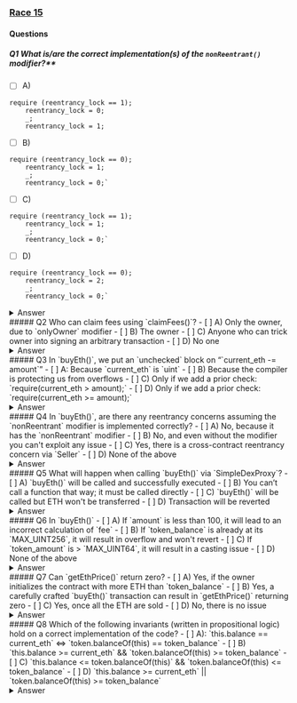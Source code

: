 ### [Race 15](https://ventral.digital/posts/2023/2/27/race-15-of-the-secureum-bootcamp-epoch-infinity)

#### Questions
##### Q1 What is/are the correct implementation(s) of the `nonReentrant()` modifier?** 
- [ ] A)
```
require (reentrancy_lock == 1);         
	reentrancy_lock = 0;         
	_;        
	reentrancy_lock = 1;
```
- [ ] B)
```
require (reentrancy_lock == 0);         
	reentrancy_lock = 1;         
	_;        
	reentrancy_lock = 0;`
```
- [ ] C)
```
require (reentrancy_lock == 1);         
	reentrancy_lock = 1;         
	_;        
	reentrancy_lock = 0;`
```
- [ ] D)
```
require (reentrancy_lock == 0);         
	reentrancy_lock = 2;        
	_;        
	reentrancy_lock = 0;`
```
<details>
<summary>Answer</summary>
B, D
<p>
The correct implementation of a mutex-modifier must change the value of a storage variable and only reset it once the execution of the function's body (triggered by __;_) has been completed. This storage variable must also be checked by the modifier: If the value is in its initial state (which in this case is zero since _reentrancy_lock_ is not initialized with any specific value) then the execution of the function may proceed. But if it's in the non-default state (meaning the modifier is being executed again while the function body has yet to complete) then the check should error.<br>
Answer A) cannot be correct since it assumes a starting value of 1 instead of 0.<br>
Answer B) does indeed assume the default of 0 as the starting point and uses 1 to signify the "function body is executing" state.<br>
Answer C) requires the starting value to be 1, which is not the default.<br>
Answer D) works just like B) with the only difference that it uses the number 2 instead of 1.
</p>
</details> 
##### Q2 Who can claim fees using `claimFees()`?
- [ ] A) Only the owner, due to `onlyOwner` modifier 
- [ ] B) The owner 
- [ ] C) Anyone who can trick owner into signing an arbitrary transaction 
- [ ] D) No one 
<details>
<summary>Answer</summary>
B, C
<p>
The _claimFees()_ function uses the _onlyOwner_ modifier which checks the origin address (the signer of the transaction being executed, not the sender of the message) and requires it to match the address stored within the _owner_ state variable. This state variable is only set once during the creation of the contract and can only be changed, once again, by passing through the _onlyOwner_ modifier.<br>
The problem with using the transaction origin for authentication purposes is, that anyone can be the caller of the _claimFees()_ and _setOwner()_ function of this contract. Meaning that one could trick the owner into signing a seemingly unrelated transaction to another contract and that other contract may then call these functions as if it were acting with the approval of the owner. Due to this potential "phishing vector" it is generally considered a bad practice to use _tx.origin_ for authentication and one should normally use _msg.sender_ instead.
</p>
</details> 
##### Q3 In `buyEth()`, we put an `unchecked` block on “`current_eth -= amount`” 
- [ ] A: Because `current_eth` is `uint` 
- [ ] B) Because the compiler is protecting us from overflows 
- [ ] C) Only if we add a prior check:  
    `require(current_eth > amount);` 
- [ ] D) Only if we add a prior check: 
	`require(current_eth >= amount);`
<details>
<summary>Answer</summary>
D
<p>
A so-called "unchecked-block" will disable overflow protections provided by the Solidity compiler of versions 0.8.0 and higher. If a unchecked-block were used, a buyer may obtain more ether than the SimpleDEX contract is holding if such value was injected into the contract through means other than a normal transfer (eg. via selfdestruct()).<br>
While the type of _current_eth_ is indeed uint, standing for unsigned integer, meaning an integer that can not represent negative values, that doesn't mean that it can't underflow. For example, if the value in a uint8 is currently 0 and 1 would be subtracted from it in an unchecked-block, then it would roll over to the biggest value it can represent: 255.<br>
Option D) will prevent _current_eth_ from underflowing below 0.
</p>
</details> 
##### Q4 In `buyEth()`, are there any reentrancy concerns assuming the `nonReentrant` modifier is implemented correctly?
- [ ] A) No, because it has the `nonReentrant` modifier 
- [ ] B) No, and even without the modifier you can't exploit any issue 
- [ ] C) Yes, there is a cross-contract reentrancy concern via `Seller` 
- [ ] D) None of the above
<details>
<summary>Answer</summary>
C
<p>
While the _nonReentrant_ modifier prevents re-entering the same contract to exploit an "incomplete state", the same cannot be said for other contracts that might make use of the _SimpleDEX_'s state before the state is completely updated.<br>
Specifically state variables involved in determining the price (_token_balance_ & _current_eth_) are relevant here: _current_eth_ is updated before the _call()_ to the message sender is made. But _token_balance_ is only updated after.<br>
If the _msg.sender_ is actually a contract, it will have a chance to call another protocol that is relying on the _SimpleDEX_'s reported price to be correct (such as the _Seller_ contract). If the malicious contract calls this victim contract while the state of _SimpleDEX_ is incomplete (ie. cross-contract read-only reentrancy) the victim would make use of this incorrect price data which might give the attacker an advantage. (Not in this case though. There's no advantage to exploiting this in _Seller_ since the attacker would actually have to pay a higher price than without exploiting this issue).
</p>
</details> 
##### Q5 What will happen when calling `buyEth()` via `SimpleDexProxy`?
- [ ] A) `buyEth()` will be called and successfully executed 
- [ ] B) You can’t call a function that way; it must be called directly 
- [ ] C) `buyEth()` will be called but ETH won't be transferred 
- [ ] D) Transaction will be reverted
<details>
<summary>Answer</summary>
D
<p>
The transaction would be reverted since the SimpleDEX's _buyEth()_ function would attempt transferring the tokens from the _msg.sender_, which in this case would be a proxy that has no way to give it the appropriate allowance even if the user were to transfer their tokens to the proxy first.
</p>
</details> 
##### Q6 In `buyEth()`
- [ ] A) If `amount` is less than 100, it will lead to an incorrect calculation of `fee` 
- [ ] B) If `token_balance` is already at its `MAX_UINT256`, it will result in overflow and won't revert 
- [ ] C) If `token_amount` is > `MAX_UINT64`, it will result in a casting issue 
- [ ] D) None of the above
<details>
<summary>Answer</summary>
A,C
<p>
In _buyEth()_ the _amount_ is divided by 100 before being multiplied with _fees_percentage_. Since we're dealing with integer division there are no rational numbers. Dividing anything lower than 100 will result in 0 causing the _fee_ to be 0 as well. The general best practice is "multiplication before division" to prevent such issues involving loss of precision.<br>
Starting Solidity 0.8.0, an overflow happening outside of an "unchecked-block" will always result in the transaction reverting. Therefore B) is incorrect.<br>
When the _token_amount_ is added to the _token_balance_ there's indeed a casting issue when the amount's value does not fit into a uint64 type.
</p>
</details> 
##### Q7 Can `getEthPrice()` return zero?
- [ ] A) Yes, if the owner initializes the contract with more ETH than `token_balance` 
- [ ] B) Yes, a carefully crafted `buyEth()` transaction can result in `getEthPrice()` returning zero 
- [ ] C) Yes, once all the ETH are sold 
- [ ] D) No, there is no issue
<details>
<summary>Answer</summary>
A
<p>
The _getEthPrice()_ function calculates the price with `token_balance / current_eth`. Since this is integer division, if the token balance would be smaller than the current ether balance the result would not be a integer but a rational. So the result would end up being a zero.<br>
There isn't anything special you can "craft" for a call to _buyEth()_ to result in the price function returning zero.<br>
Once all the ETH are sold, _getEthPrice()_ won't return zero but revert instead due to a division-by-zero.
</p>
</details> 
##### Q8 Which of the following invariants (written in propositional logic) hold on a correct implementation of the code?
- [ ] A): `this.balance == current_eth` <=> `token.balanceOf(this) == token_balance` 
- [ ] B) `this.balance >= current_eth` && `token.balanceOf(this) >= token_balance` 
- [ ] C) `this.balance <= token.balanceOf(this)` && `token.balanceOf(this) <= token_balance` 
- [ ] D) `this.balance >= current_eth` || `token.balanceOf(this) >= token_balance`
<details>
<summary>Answer</summary>
B,D
<p>
The symbol _<=>_ is called the biconditional operator, meaning that the expressions on either side are logically equivalent. But the actual balance of ether being equal to the balance tracked within the state variable _current_eth_ does not imply that the actual and tracked token balances are equal too. So the biconditional is invalid. But even if it were an AND operator it would not be an invariant that could hold: The invariant would be simple to break by sending unsolicited tokens to the contract (eg. via selfdestruct()).<br>
Option B) includes the fact that the actual token and ether balances may be higher than the tracked balances. In a correct implementation this invariant should always hold.<br>
Option C)'s second part allows the tracked _token_balance_ to be larger than the actual token balance. This should not be the case in a correct implementation.<br>
Option D) seems similar to B) but would allow for there to be either too little ether to match the tracked balance or too little tokens to match the tracked token balance. So it doesn't sound like a good invariant to test for since you'd want both things to hold true and not just one of them. But that wasn't the question - would it hold true in a correct implementation? Yes.
</p>
</details> 